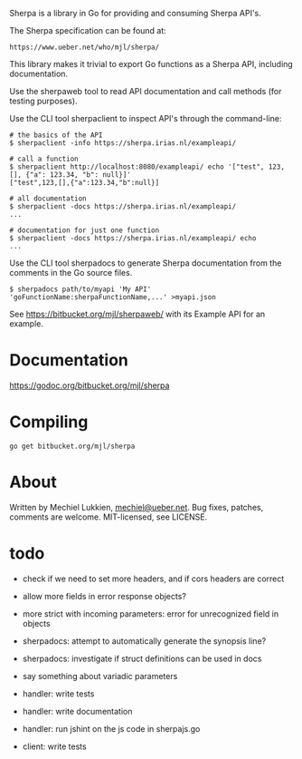 Sherpa is a library in Go for providing and consuming Sherpa API's.

The Sherpa specification can be found at:

	https://www.ueber.net/who/mjl/sherpa/

This library makes it trivial to export Go functions as a Sherpa API, including documentation.

Use the sherpaweb tool to read API documentation and call methods (for testing purposes).

Use the CLI tool sherpaclient to inspect API's through the command-line:

	# the basics of the API
	$ sherpaclient -info https://sherpa.irias.nl/exampleapi/

	# call a function
	$ sherpaclient http://localhost:8080/exampleapi/ echo '["test", 123, [], {"a": 123.34, "b": null}]'
	["test",123,[],{"a":123.34,"b":null}]

	# all documentation
	$ sherpaclient -docs https://sherpa.irias.nl/exampleapi/
	...

	# documentation for just one function
	$ sherpaclient -docs https://sherpa.irias.nl/exampleapi/ echo
	...

Use the CLI tool sherpadocs to generate Sherpa documentation from the comments in the Go source files.

	$ sherpadocs path/to/myapi 'My API' 'goFunctionName:sherpaFunctionName,...' >myapi.json

See https://bitbucket.org/mjl/sherpaweb/ with its Example API for an example.


# Documentation

https://godoc.org/bitbucket.org/mjl/sherpa

# Compiling

	go get bitbucket.org/mjl/sherpa

# About

Written by Mechiel Lukkien, mechiel@ueber.net. Bug fixes, patches, comments are welcome.
MIT-licensed, see LICENSE.


# todo

- check if we need to set more headers, and if cors headers are correct
- allow more fields in error response objects?
- more strict with incoming parameters: error for unrecognized field in objects
- sherpadocs: attempt to automatically generate the synopsis line?
- sherpadocs: investigate if struct definitions can be used in docs
- say something about variadic parameters

- handler: write tests
- handler: write documentation
- handler: run jshint on the js code in sherpajs.go

- client: write tests
